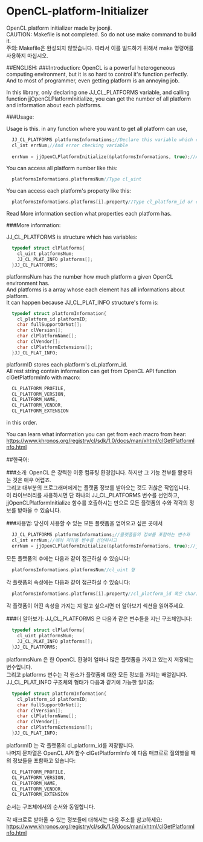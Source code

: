 # OpenCL-platform-Initializer
OpenCL platform initializer made by joonji.<br />
CAUTION: Makefile is not completed. So do not use make command to build it.<br />
주의: Makefile은 완성되지 않았습니다. 따라서 이를 빌드하기 위해서 make 명령어를 사용하지 마십시오.<br />

##ENGLISH:
###Introduction:
  OpenCL is a powerful heterogeneous computing environment, but it is so hard to control it's function perfectly.
  And to most of programmer, even getting platform is an annoying job.
  
  In this library, only declaring one JJ_CL_PLATFORMS variable, and calling function jjOpenCLPlatformInitialize,
  you can get the number of all platform and information about each platforms.

###Usage:
  
  Usage is this. in any function where you want to get all platform can use,
  
```c
  JJ_CL_PLATFORMS platformsInformations;//Declare this variable which contains platforms' information
  cl_int errNum;//And error checking variable
  
  errNum = jjOpenCLPlatformInitialize(&platformsInformations, true);//And call jjOpenCLPlatformInitialize to get all platforms. Second boolean argument will set weather or not to display information about all platforms at terminal(or console).
```
  
  You can access all platform number like this:
```c
  platformsInformations.platformsNum//Type cl_uint
```
  You can access each platform's property like this:
```c
  platformsInformations.platforms[i].property//Type cl_platform_id or char[]
```  
  Read More information section what properties each platform has.
  
###More information:
  
  JJ_CL_PLATFORMS is structure which has variables:
```c
  typedef struct clPlatforms{
  	cl_uint platformsNum;
  	JJ_CL_PLAT_INFO platforms[];
  }JJ_CL_PLATFORMS;
```
  platformsNum has the number how much platform a given OpenCL environment has.<br />
  And platforms is a array whose each element has all informations about platform.<br />
  It can happen because JJ_CL_PLAT_INFO structure's form is:
```c
  typedef struct platformInformation{
  	cl_platform_id platformID;
  	char fullSupportOrNot[];
  	char clVersion[];
  	char clPlatformName[];
  	char clVendor[];
  	char clPlatformExtensions[];
  }JJ_CL_PLAT_INFO;
```
  platformID stores each platform's cl_platform_id.<br />
  All rest string contain information can get from OpenCL API function clGetPlatformInfo with macro:
```c
  CL_PLATFORM_PROFILE,
  CL_PLATFORM_VERSION,
  CL_PLATFORM_NAME,
  CL_PLATFORM_VENDOR,
  CL_PLATFORM_EXTENSION
```
  in this order.
  
  You can learn what information you can get from each macro from hear: https://www.khronos.org/registry/cl/sdk/1.0/docs/man/xhtml/clGetPlatformInfo.html
  


##한국어:

###소개:
  OpenCL 은 강력한 이종 컴퓨팅 환경입니다. 하지만 그 기능 전부를 활용하는 것은 매우 어렵죠.<br />
  그리고 대부분의 프로그래머에게는 플랫폼 정보를 받아오는 것도 귀찮은 작업입니다.<br />
  이 라이브러리를 사용하시면 단 하나의 JJ_CL_PLATFORMS 변수를 선언하고, jjOpenCLPlatformInitialize 함수를 호출하시는 만으로 모든 플랫폼의 수와 각각의 정보를 받아올 수 있습니다.
  
###사용법:
  당신이 사용할 수 있는 모든 플랫폼을 얻어오고 싶은 곳에서
```c
  JJ_CL_PLATFORMS platformsInformations;//플랫폼들의 정보를 포함하는 변수와
  cl_int errNum;//에러 처리용 변수를 선언하시고
  errNum = jjOpenCLPlatformInitialize(&platformsInformations, true);//jjOpenCLPlatformInitialize를 호출하세요. 두번째 boolean 형 인자는 함수호출시 모든 플랫폼에 대한 정보들을 터미널(혹은 콘솔)에 표시할 지 결정합니다.
```
  모든 플랫폼의 수에는 다음과 같이 접근하실 수 있습니다:
```c
  platformsInformations.platformsNum//cl_uint 형
```
  각 플랫폼의 속성에는 다음과 같이 접근하실 수 있습니다:
```c
  platformsInformations.platforms[i].property//cl_platform_id 혹은 char[] 형
```
각 플랫폼이 어떤 속성을 가지는 지 알고 싶으시면 더 알아보기 섹션을 읽어주세요.

###더 알아보기:
  JJ_CL_PLATFORMS 은 다음과 같은 변수들을 지닌 구조체입니다:
```c  
  typedef struct clPlatforms{
  	cl_uint platformsNum;
  	JJ_CL_PLAT_INFO platforms[];
  }JJ_CL_PLATFORMS;
```
  platformsNum 은 한 OpenCL 환경이 얼마나 많은 플랫폼을 가지고 있는지 저장되는 변수입니다.<br />
  그리고 platforms 변수는 각 원소가 플랫폼에 대한 모든 정보를 가지는 배열입니다.<br />
  JJ_CL_PLAT_INFO 구조체의 형태가 다음과 같기에 가능한 일이죠:<br />
```c
  typedef struct platformInformation{
  	cl_platform_id platformID;
  	char fullSupportOrNot[];
  	char clVersion[];
  	char clPlatformName[];
  	char clVendor[];
  	char clPlatformExtensions[];
  }JJ_CL_PLAT_INFO;
```
  platformID 는 각 플랫폼의 cl_platform_id를 저장합니다.<br />
  나머지 문자열은 OpenCL API 함수 clGetPlatformInfo 에 다음 매크로로 질의했을 때의 정보들을 포함하고 있습니다:
```c
  CL_PLATFORM_PROFILE,
  CL_PLATFORM_VERSION,
  CL_PLATFORM_NAME,
  CL_PLATFORM_VENDOR,
  CL_PLATFORM_EXTENSION
```
  순서는 구조체에서의 순서와 동일합니다.
  
  각 매크로로 받아올 수 있는 정보들에 대해서는 다음 주소를 참고하세요: https://www.khronos.org/registry/cl/sdk/1.0/docs/man/xhtml/clGetPlatformInfo.html
